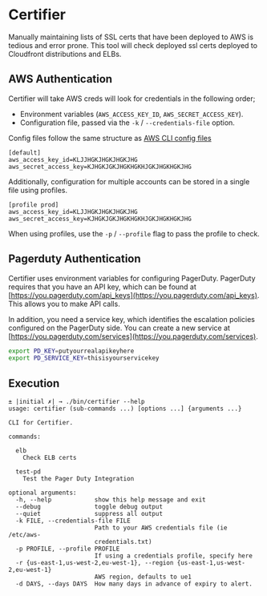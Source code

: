 # Certifier

Manually maintaining lists of SSL certs that have been deployed to AWS is
tedious and error prone. This tool will check deployed ssl certs deployed to
Cloudfront distributions and ELBs.

## AWS Authentication

Certifier will take AWS creds will look for credentials in the following order;

* Environment variables (`AWS_ACCESS_KEY_ID`, `AWS_SECRET_ACCESS_KEY`).
* Configuration file, passed via the `-k` / `--credentials-file` option.

Config files follow the same structure as [AWS CLI config files](http://docs.aws.amazon.com/cli/latest/userguide/cli-chap-getting-started.html#cli-config-files)

```text
[default]
aws_access_key_id=KLJJHGKJHGKJHGKJHG
aws_secret_access_key=KJHGKJGKJHGKHGKHJGKJHGKHGKJHG
```

Additionally, configuration for multiple accounts can be stored in a single
file using profiles.

```text
[profile prod]
aws_access_key_id=KLJJHGKJHGKJHGKJHG
aws_secret_access_key=KJHGKJGKJHGKHGKHJGKJHGKHGKJHG
```

When using profiles, use the `-p` / `--profile` flag to pass the profile to
check.

## Pagerduty Authentication

Certifier uses environment variables for configuring PagerDuty.
PagerDuty requires that you have an API key, which can be found at
[https://you.pagerduty.com/api_keys](https://you.pagerduty.com/api_keys). This
allows you to make API calls.

In addition, you need a service key, which identifies the escalation policies
configured on the PagerDuty side. You can create a new service at
[https://you.pagerduty.com/services](https://you.pagerduty.com/services).

```bash
export PD_KEY=putyourrealapikeyhere
export PD_SERVICE_KEY=thisisyourservicekey
```

## Execution

```
± |initial ✗| → ./bin/certifier --help
usage: certifier (sub-commands ...) [options ...] {arguments ...}

CLI for Certifier.

commands:

  elb
    Check ELB certs

  test-pd
    Test the Pager Duty Integration

optional arguments:
  -h, --help            show this help message and exit
  --debug               toggle debug output
  --quiet               suppress all output
  -k FILE, --credentials-file FILE
                        Path to your AWS credentials file (ie /etc/aws-
                        credentials.txt)
  -p PROFILE, --profile PROFILE
                        If using a credentials profile, specify here
  -r {us-east-1,us-west-2,eu-west-1}, --region {us-east-1,us-west-2,eu-west-1}
                        AWS region, defaults to ue1
  -d DAYS, --days DAYS  How many days in advance of expiry to alert.
```
